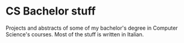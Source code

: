 # CS Bachelor stuff
Projects and abstracts of some of my bachelor's degree in Computer Science's courses.
Most of the stuff is written in Italian.
